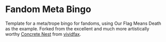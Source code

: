 # Fandom Meta Bingo

Template for a meta/trope bingo for fandoms, using Our Flag Means Death as the example. Forked from the excellent and much more artistically worthy [Concrete Nest](https://github.com/vividfax/concrete-nest) from [vividfax](https://github.com/vividfax).
